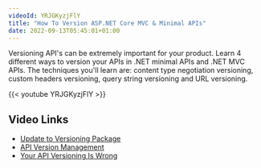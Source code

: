 ```yaml
---
videoId: YRJGKyzjFlY
title: "How To Version ASP.NET Core MVC & Minimal APIs"
date: 2022-09-13T05:45:01+01:00
---
```


Versioning API's can be extremely important for your product. Learn 4 different ways to version your APIs in .NET minimal APIs and .NET MVC APIs. The techniques you'll learn are: content type negotiation versioning, custom headers versioning, query string versioning and URL versioning.

<!--more-->

{{< youtube YRJGKyzjFlY >}}

## Video Links

- [Update to Versioning Package](https://github.com/dotnet/aspnet-api-versioning/discussions/807)
- [API Version Management](https://cloud.google.com/blog/products/api-management/api-design-which-version-of-versioning-is-right-for-you)
- [Your API Versioning Is Wrong](https://www.troyhunt.com/your-api-versioning-is-wrong-which-is)
